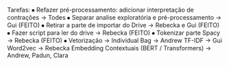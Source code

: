 Tarefas:
⦁	Refazer pré-processamento: adicionar interpretação de contrações -> Todes
⦁	Separar analise exploratória e pré-processamento -> Gui (FEITO)
⦁	Retirar a parte de importar do Drive -> Rebecka e Gui  (FEITO)
⦁	Fazer script para ler do drive -> Rebecka (FEITO)
⦁	Tokenizar parte Spacy -> Rebecka (FEITO)
⦁	Vetorização -> Individual
	Bag -> Andrew
	TF-IDF -> Gui
	Word2vec -> Rebecka
	Embedding Contextuais (BERT / Transformers) -> Andrew, Padun, Clara